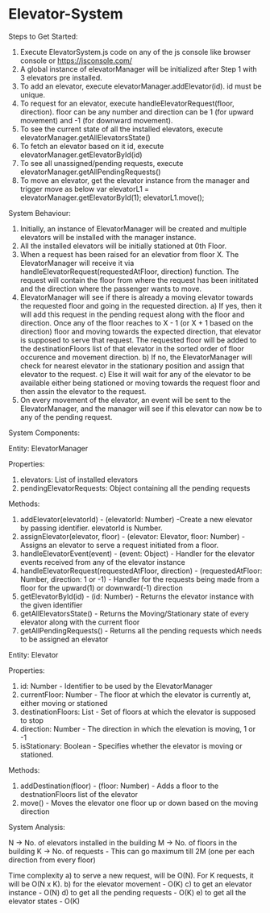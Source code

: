 # Elevator-System

Steps to Get Started:

1. Execute ElevatorSystem.js code on any of the js console like browser console or https://jsconsole.com/
2. A global instance of elevatorManager will be initialized after Step 1 with 3 elevators pre installed.
3. To add an elevator, execute elevatorManager.addElevator(id). id must be unique.
4. To request for an elevator, execute handleElevatorRequest(floor, direction). floor can be any number and direction can be 1 (for upward movement) and -1 (for downward movement).
5. To see the current state of all the installed elevators, execute elevatorManager.getAllElevatorsState()
6. To fetch an elevator based on it id, execute elevatorManager.getElevatorById(id)
7. To see all unassigned/pending requests, execute elevatorManager.getAllPendingRequests()
8. To move an elevator, get the elevator instance from the manager and trigger move as below
    var elevatorL1 = elevatorManager.getElevatorById(1);
    elevatorL1.move();



System Behaviour:

1. Initially, an instance of ElevatorManager will be created and multiple elevators will be installed with the manager instance.
2. All the installed elevators will be initially stationed at 0th Floor.
3. When a request has been raised for an elevatior from floor X. The ElevatorManager will receive it via handleElevatorRequest(requestedAtFloor, direction) function. The request will contain the floor from where the request has been inititated and the direction where the passenger wants to move.
4. ElevatorManager will see if there is already a moving elevator towards the requested floor and going in the requested direction.
a) If yes, then it will add this request in the pending request along with the floor and direction. Once any of the floor reaches to X - 1 (or X + 1 based on the direction) floor and moving towards the expected direction, that elevator is supposed to serve that request. The requested floor will be added to the destinationFloors list of that elevator in the sorted order of floor occurence and movement direction.
b) If no, the ElevatorManager will check for nearest elevator in the stationary position and assign that elevator to the request.
c) Else it will wait for any of the elevator to be available either being stationed or moving towards the request floor and then assin the elevator to the request.
5. On every movement of the elevator, an event will be sent to the ElevatorManager, and the manager will see if this elevator can now be to any of the pending request.



System Components:

Entity: ElevatorManager

Properties:
1. elevators: List of installed elevators
2. pendingElevatorRequests: Object containing all the pending requests

Methods:
1. addElevator(elevatorId) - (elevatorId: Number) -Create a new elevator by passing identifier. elevatorId is Number.
2. assignElevator(elevator, floor) - (elevator: Elevator, floor: Number) - Assigns an elevator to serve a request initiated from a floor.
3. handleElevatorEvent(event) - (event: Object) - Handler for the elevator events received from any of the elevator instance
4. handleElevatorRequest(requestedAtFloor, direction) - (requestedAtFloor: Number, direction: 1 or -1) - Handler for the requests being made from a floor for the upward(1) or downward(-1) direction
5. getElevatorById(id) - (id: Number) - Returns the elevator instance with the given identifier
6. getAllElevatorsState() - Returns the Moving/Stationary state of every elevator along with the current floor
7. getAllPendingRequests() - Returns all the pending requests which needs to be assigned an elevator


Entity: Elevator

Properties:
1. id: Number - Identifier to be used by the ElevatorManager
2. currentFloor: Number - The floor at which the elevator is currently at, either moving or stationed
3. destinationFloors: List - Set of floors at which the elevator is supposed to stop
4. direction: Number - The direction in which the elevation is moving, 1 or -1
5. isStationary: Boolean - Specifies whether the elevator is moving or stationed.

Methods:
1. addDestination(floor) - (floor: Number) - Adds a floor to the destnationFloors list of the elevator
2. move() - Moves the elevator one floor up or down based on the moving direction



System Analysis:

N -> No. of elevators installed in the building
M -> No. of floors in the building
K -> No. of requests - This can go maximum till 2M (one per each direction from every floor)

Time complexity
a) to serve a new request, will be O(N). For K requests, it will be O(N x K).
b) for the elevator movement - O(K)
c) to get an elevator instance - O(N)
d) to get all the pending requests - O(K)
e) to get all the elevator states - O(K)
